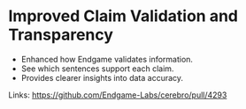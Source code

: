 # Improved Claim Validation and Transparency

*   Enhanced how Endgame validates information.
*   See which sentences support each claim.
*   Provides clearer insights into data accuracy.

Links:
https://github.com/Endgame-Labs/cerebro/pull/4293
